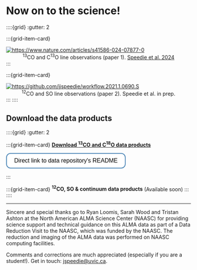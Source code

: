 # Now on to the science!

<!-- The science we did: -->

::::{grid}
:gutter: 2

:::{grid-item-card}

<a href="https://www.nature.com/articles/s41586-024-07877-0" target="_blank">
  <img alt="https://www.nature.com/articles/s41586-024-07877-0" src="../_static/paper1.jpg">
</a>

<!-- <p></p> -->

<!-- <a href="https://github.com/jjspeedie/workflow.2021.1.0690.S" target="_blank">Speedie et al. 2024</a> presents the program's <sup>13</sup>CO and C<sup>13</sup>O line observations. -->
<center><sup>13</sup>CO and C<sup>13</sup>O line observations (paper 1). <a href="https://www.nature.com/articles/s41586-024-07877-0" target="_blank">Speedie et al. 2024</a></center>
:::

:::{grid-item-card}

<a href="https://github.com/jjspeedie/workflow.2021.1.0690.S" target="_blank">
  <img alt="https://github.com/jjspeedie/workflow.2021.1.0690.S" src="../_static/paper2.png">
</a>

<!-- <p></p> -->

<!-- The <sup>12</sup>CO and SO line observations will be presented in <a href="https://github.com/jjspeedie/workflow.2021.1.0690.S" target="_blank">Speedie et al. in prep</a>. -->
<center><sup>12</sup>CO and SO line observations (paper 2). Speedie et al. in prep.</center>
:::
::::

## Download the data products

<!-- What science will you do? -->


::::{grid}
:gutter: 2


:::{grid-item-card}
<a href="https://doi.org/10.11570/24.0087" target="_blank">**Download <sup>13</sup>CO and C<sup>18</sup>O data products**</a>

<a href="https://ws-uv.canfar.net/minoc/files/dXJpPWNhZGM6dmF1bHQvZGU5YTU4ZGMtNDlmNS00Y2Y5LWE4NmQtY2Q3NzgyOTFjNThhJmdudD1SZWFkR3JhbnQmc3ViPTIwMDA2ODMxNjM=~f6pIcL6PdZTENf0xGwMx_ia9gWtExDd59Af0SmrEWevVMEkE-k2S8vat4xwZOwXTNEjD0xY2Kyr_4e1_ympnOrrBLWkJASwwoQiANNY2YOSPg3DtvTlJUoVMBAT9X-0bnhii_PSUYyrKSPv8Dr8eDis22Vnd3na2sYl1GGZTVTiGhpPvCDHAn9oevi5UM_caP2M3ULTLzLZu8OssUw8u3VeoiWg49lWZEhUG4FNgRnnz-0OokQVIs8r5o1dfyycaUAUutJC28UPcTRD1Sz4iTjyxZtDzid-hnhLcYStymlQ3_3oj_dBpic7MK4if2CvWjkyrGv-l35RXVIVTnUnikYz7s23JLxx1HaelSaKQyq76fdxSZxdh7I0uXxiNq3f2Cv1rjmOFVwIsO32uMWOC8jNjl1L7P5Ih3NaNrSJfJqxCpIXCITcIEAdvNhO7SF2cjFkNd6IlWWxwJHhhUkDLihdTFq4NGsvKELDyEy7DuLTl7lG8QCjSNST-78X3jaawd0PBwcGt8mxCZzhZma4oUSmxQLU1iF7j-N7WwIvDZCyPpmeWsvn48FjFTMMC44nM_R6g29nZr2Pie1taNHES3d58056mJDenC1IMcIKw6bubhZJYIWXlIAmu23Gfmv0AN6xbMgvQMyyifYcaVr2f4gCsxqmLVa-BmHcSwJOmkjc=/cadc:vault/de9a58dc-49f5-4cf9-a86d-cd778291c58a:fo/README.html" target="_blank">
  <button style="
        background-color: white;
        border: 2px solid #4682b4;
        border-radius: 12px;
        color: black;
        padding: 10px 20px;
        font-size: 16px;
        cursor: pointer;
        transition: background-color 0.3s ease;
        "
        onmouseover="this.style.backgroundColor='#e1f2fc';"
        onmouseout="this.style.backgroundColor='white';">
  Direct link to data repository's README
  </button>
</a>


:::

:::{grid-item-card}
**<sup>12</sup>CO, SO & continuum data products** (Available soon)
:::
::::







<!-- <div style="background-color:#ddf1f4;">

````{card} Continuum measurement set & images

* **ABAur_continuum.bin30s.ms (524 MB)**

(Available to download soon)

````
</div>

<div style="background-color:#fff6cc;">

````{card} Line measurement sets & image cubes
Continuum-subtracted spectral line measurement sets:

* **ABAur_12CO.bin30s.ms.contsub (28 GB)**

* **<a href="https://www.canfar.net/storage/vault/list/AstroDataCitationDOI/CISTI.CANFAR/24.0087/data/2021.1.00690.S/measurement_sets" target="_blank">ABAur_13CO.bin30s.ms.contsub (28 GB)</a>**

* **<a href="https://www.canfar.net/storage/vault/list/AstroDataCitationDOI/CISTI.CANFAR/24.0087/data/2021.1.00690.S/measurement_sets" target="_blank">ABAur_C18O.bin30s.ms.contsub (15 GB)</a>**

* **ABAur_SO.bin30s.ms.contsub (15 GB)**

Non-continuum-subtracted spectral line measurement sets:

* **ABAur_12CO.bin30s.ms (28 GB)**

* **<a href="https://www.canfar.net/storage/vault/list/AstroDataCitationDOI/CISTI.CANFAR/24.0087/data/2021.1.00690.S/measurement_sets" target="_blank">ABAur_13CO.bin30s.ms (28 GB)</a>**

* **<a href="https://www.canfar.net/storage/vault/list/AstroDataCitationDOI/CISTI.CANFAR/24.0087/data/2021.1.00690.S/measurement_sets" target="_blank">ABAur_C18O.bin30s.ms (15 GB)</a>**

* **ABAur_SO.bin30s.ms (15 GB)**

The <sup>13</sup>CO and C<sup>18</sup>O data are available to download; the <sup>12</sup>CO and SO will be available soon.
````
</div> -->

---

Sincere and special thanks go to Ryan Loomis, Sarah Wood and Tristan Ashton at the North American ALMA Science Center (NAASC) for providing science support and technical guidance on this ALMA data as part of a Data Reduction Visit to the NAASC, which was funded by the NAASC. The reduction and imaging of the ALMA data was performed on NAASC computing facilities.

Comments and corrections are much appreciated (especially if you are a student!). Get in touch: jspeedie@uvic.ca.
